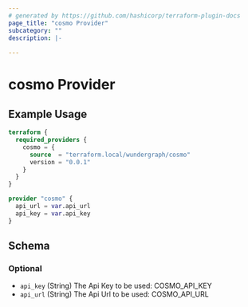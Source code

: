 ```yaml
---
# generated by https://github.com/hashicorp/terraform-plugin-docs
page_title: "cosmo Provider"
subcategory: ""
description: |-
  
---
```


# cosmo Provider



## Example Usage

```terraform
terraform {
  required_providers {
    cosmo = {
      source  = "terraform.local/wundergraph/cosmo"
      version = "0.0.1"
    }
  }
}

provider "cosmo" {
  api_url = var.api_url
  api_key = var.api_key
}
```

<!-- schema generated by tfplugindocs -->
## Schema

### Optional

- `api_key` (String) The Api Key to be used: COSMO_API_KEY
- `api_url` (String) The Api Url to be used: COSMO_API_URL
